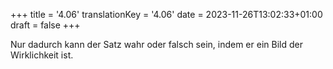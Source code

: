 +++
title = '4.06'
translationKey = '4.06'
date = 2023-11-26T13:02:33+01:00
draft = false
+++

Nur dadurch kann der Satz wahr oder falsch sein, indem er ein Bild der Wirklichkeit ist.
